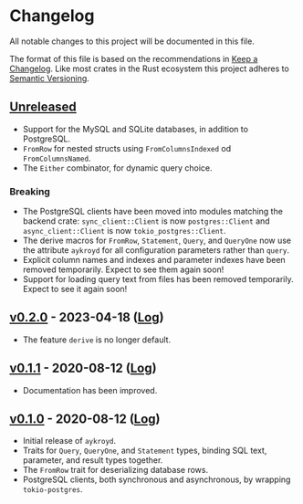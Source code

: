 # Changelog

All notable changes to this project will be documented in this file.

The format of this file is based on the recommendations in
[Keep a Changelog].
Like most crates in the Rust ecosystem this project adheres to
[Semantic Versioning].

## [Unreleased]

- Support for the MySQL and SQLite databases, in addition to
  PostgreSQL.
- `FromRow` for nested structs using `FromColumnsIndexed` od
  `FromColumnsNamed`.
- The `Either` combinator, for dynamic query choice.

### Breaking

- The PostgreSQL clients have been moved into modules matching
  the backend crate: `sync_client::Client` is now `postgres::Client`
  and `async_client::Client` is now `tokio_postgres::Client`.
- The derive macros for `FromRow`, `Statement`, `Query`, and `QueryOne`
  now use the attribute `aykroyd` for all configuration parameters
  rather than `query`.
- Explicit column names and indexes and parameter indexes have
  been removed temporarily.  Expect to see them again soon!
- Support for loading query text from files has been removed
  temporarily.  Expect to see it again soon!

## [v0.2.0] - 2023-04-18 ([Log][v0.2.0-log])

- The feature `derive` is no longer default.

## [v0.1.1] - 2020-08-12 ([Log][v0.1.1-log])

- Documentation has been improved.

## [v0.1.0] - 2020-08-12 ([Log][v0.1.0-log])

- Initial release of `aykroyd`.
- Traits for `Query`, `QueryOne`, and `Statement` types, binding
  SQL text, parameter, and result types together.
- The `FromRow` trait for deserializing database rows.
- PostgreSQL clients, both synchronous and asynchronous, by
  wrapping `tokio-postgres`.

[Keep a Changelog]: https://keepachangelog.com/en/1.1.0/
[Semantic Versioning]: https://semver.org/spec/v2.0.0.html
[Unreleased]: https://git.sr.ht/~couch/aykroyd/log
[v0.2.0]: https://git.sr.ht/~couch/aykroyd/refs/v0.2.0
[v0.2.0-log]: https://git.sr.ht/~couch/aykroyd/log/v0.2.0
[v0.1.1]: https://git.sr.ht/~couch/aykroyd/refs/v0.1.1
[v0.1.1-log]: https://git.sr.ht/~couch/aykroyd/log/v0.1.1
[v0.1.0]: https://git.sr.ht/~couch/aykroyd/refs/v0.1.0
[v0.1.0-log]: https://git.sr.ht/~couch/aykroyd/log/v0.1.0
